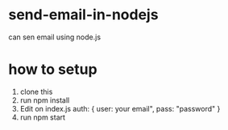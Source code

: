# send-email-in-nodejs
can sen email using node.js 
# how to setup
1. clone this
2. run npm install
3. Edit on index.js   auth: {
                         user: your email",
                         pass: "password" 
                           }
4. run npm start
